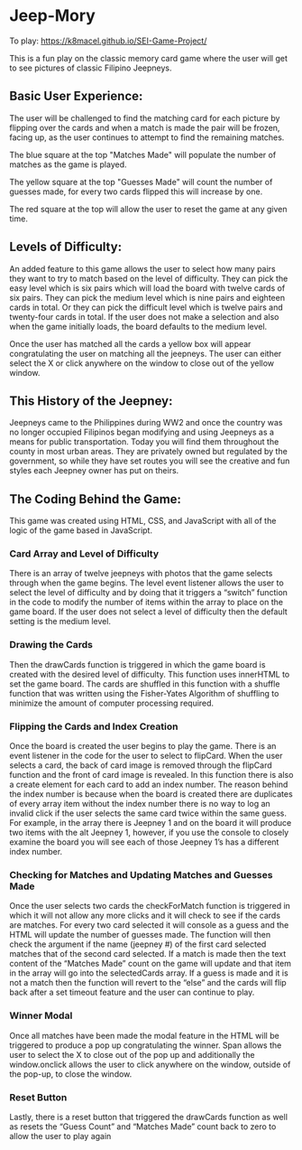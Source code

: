 

# Jeep-Mory

To play: https://k8macel.github.io/SEI-Game-Project/

This is a fun play on the classic memory card game where the user will get to see pictures of classic Filipino Jeepneys. 

## Basic User Experience:

The user will be challenged to find the matching card for each picture by flipping over the cards and when a match is made the pair will be frozen, facing up, as the user continues to attempt to find the remaining matches. 

The blue square at the top "Matches Made" will populate the number of matches as the game is played.

The yellow square at the top "Guesses Made" will count the number of guesses made, for every two cards flipped this will increase by one.

The red square at the top will allow the user to reset the game at any given time.

## Levels of Difficulty:

An added feature to this game allows the user to select how many pairs they want to try to match based on the level of difficulty. They can pick the easy level which is six pairs which will load the board with twelve cards of six pairs. They can pick the medium level which is nine pairs and eighteen cards in total. Or they can pick the difficult level which is twelve pairs and twenty-four cards in total. If the user does not make a selection and also when the game initially loads, the board defaults to the medium level.  

Once the user has matched all the cards a yellow box will appear congratulating the user on matching all the jeepneys. The user can either select the X or click anywhere on the window to close out of the yellow window.

## This History of the Jeepney:

Jeepneys came to the Philippines during WW2 and once the country was no longer occupied Filipinos began modifying and using Jeepneys as a means for public transportation. Today you will find them throughout the county in most urban areas. They are privately owned but regulated by the government, so while they have set routes you will see the creative and fun styles each Jeepney owner has put on theirs. 

## The Coding Behind the Game:

This game was created using HTML, CSS, and JavaScript with all of the logic of the game based in JavaScript. 

### Card Array and Level of Difficulty

There is an array of twelve jeepneys with photos that the game selects through when the game begins. The level event listener allows the user to select the level of difficulty and by doing that it triggers a “switch” function in the code to modify the number of items within the array to place on the game board. If the user does not select a level of difficulty then the default setting is the medium level.

### Drawing the Cards

Then the drawCards function is triggered in which the game board is created with the desired level of difficulty. This function uses innerHTML to set the game board. The cards are shuffled in this function with a shuffle function that was written using the Fisher-Yates Algorithm of shuffling to minimize the amount of computer processing required.

### Flipping the Cards and Index Creation

Once the board is created the user begins to play the game. There is an event listener in the code for the user to select to flipCard. When the user selects a card, the back of card image is removed through the flipCard function and the front of card image is revealed.  In this function there is also a create element for each card to add an index number. The reason behind the index number is because when the board is created there are duplicates of every array item without the index number there is no way to log an invalid click if the user selects the same card twice within the same guess. For example, in the array there is Jeepney 1 and on the board it will produce two items with the alt Jeepney 1, however, if you use the console to closely examine the board you will see each of those Jeepney 1’s has a different index number. 

### Checking for Matches and Updating Matches and Guesses Made

Once the user selects two cards the checkForMatch function is triggered in which it will not allow any more clicks and it will check to see if the cards are matches. For every two card selected it will console as a guess and the HTML will update the number of guesses made. The function will then check the argument if the name (jeepney #) of the first card selected matches that of the second card selected. If a match is made then the text content of the “Matches Made” count on the game will update and that item in the array will go into the selectedCards array. If a guess is made and it is not a match then the function will revert to the “else” and the cards will flip back after a set timeout feature and the user can continue to play.

### Winner Modal

Once all matches have been made the modal feature in the HTML will be triggered to produce a pop up congratulating the winner. Span allows the user to select the X to close out of the pop up and additionally the window.onclick allows the user to click anywhere on the window, outside of the pop-up, to close the window.


### Reset Button

Lastly, there is a reset button that triggered the drawCards function as well as resets the “Guess Count” and “Matches Made” count back to zero to allow the user to play again

